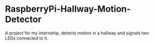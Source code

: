 # RaspberryPi-Hallway-Motion-Detector
A project for my internship, detects motion in a hallway and signals two LEDs connected to it.
